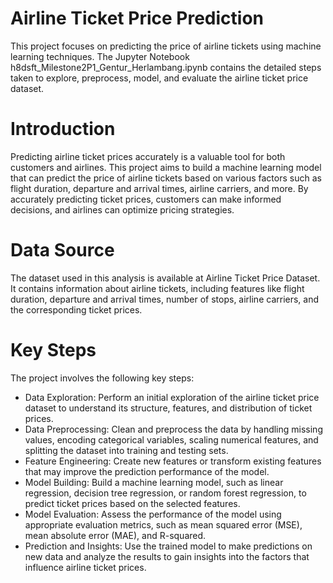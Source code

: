 # Airline Ticket Price Prediction
This project focuses on predicting the price of airline tickets using machine learning techniques. The Jupyter Notebook h8dsft_Milestone2P1_Gentur_Herlambang.ipynb contains the detailed steps taken to explore, preprocess, model, and evaluate the airline ticket price dataset.


# Introduction
Predicting airline ticket prices accurately is a valuable tool for both customers and airlines. This project aims to build a machine learning model that can predict the price of airline tickets based on various factors such as flight duration, departure and arrival times, airline carriers, and more. By accurately predicting ticket prices, customers can make informed decisions, and airlines can optimize pricing strategies.

# Data Source
The dataset used in this analysis is available at Airline Ticket Price Dataset. It contains information about airline tickets, including features like flight duration, departure and arrival times, number of stops, airline carriers, and the corresponding ticket prices.

# Key Steps
The project involves the following key steps:

- Data Exploration: Perform an initial exploration of the airline ticket price dataset to understand its structure, features, and distribution of ticket prices.
- Data Preprocessing: Clean and preprocess the data by handling missing values, encoding categorical variables, scaling numerical features, and splitting the dataset into training and testing sets.
- Feature Engineering: Create new features or transform existing features that may improve the prediction performance of the model.
- Model Building: Build a machine learning model, such as linear regression, decision tree regression, or random forest regression, to predict ticket prices based on the selected features.
- Model Evaluation: Assess the performance of the model using appropriate evaluation metrics, such as mean squared error (MSE), mean absolute error (MAE), and R-squared.
- Prediction and Insights: Use the trained model to make predictions on new data and analyze the results to gain insights into the factors that influence airline ticket prices.

